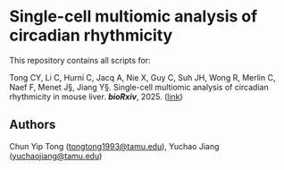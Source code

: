# Single-cell multiomic analysis of circadian rhythmicity
This repository contains all scripts for:

Tong CY, Li C, Hurni C, Jacq A, Nie X, Guy C, Suh JH, Wong R, Merlin C, Naef F, Menet J§, Jiang Y§. Single-cell multiomic analysis of circadian rhythmicity in mouse liver. ***bioRxiv***, 2025. ([link](https://www.biorxiv.org/content/10.1101/2025.04.03.647044v1))

## Authors
Chun Yip Tong (tongtong1993@tamu.edu), Yuchao Jiang (yuchaojiang@tamu.edu)

